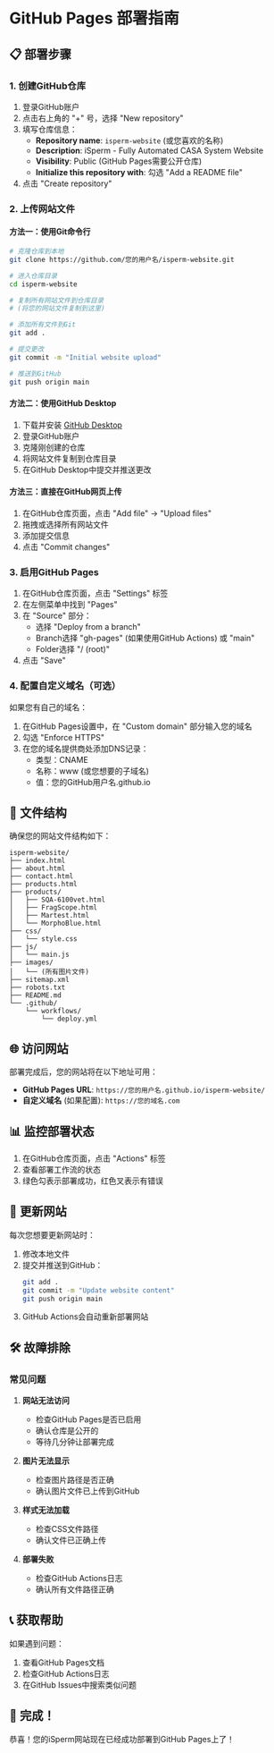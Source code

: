# GitHub Pages 部署指南

## 📋 部署步骤

### 1. 创建GitHub仓库

1. 登录GitHub账户
2. 点击右上角的 "+" 号，选择 "New repository"
3. 填写仓库信息：
   - **Repository name**: `isperm-website` (或您喜欢的名称)
   - **Description**: iSperm - Fully Automated CASA System Website
   - **Visibility**: Public (GitHub Pages需要公开仓库)
   - **Initialize this repository with**: 勾选 "Add a README file"
4. 点击 "Create repository"

### 2. 上传网站文件

#### 方法一：使用Git命令行

```bash
# 克隆仓库到本地
git clone https://github.com/您的用户名/isperm-website.git

# 进入仓库目录
cd isperm-website

# 复制所有网站文件到仓库目录
# (将您的网站文件复制到这里)

# 添加所有文件到Git
git add .

# 提交更改
git commit -m "Initial website upload"

# 推送到GitHub
git push origin main
```

#### 方法二：使用GitHub Desktop

1. 下载并安装 [GitHub Desktop](https://desktop.github.com/)
2. 登录GitHub账户
3. 克隆刚创建的仓库
4. 将网站文件复制到仓库目录
5. 在GitHub Desktop中提交并推送更改

#### 方法三：直接在GitHub网页上传

1. 在GitHub仓库页面，点击 "Add file" → "Upload files"
2. 拖拽或选择所有网站文件
3. 添加提交信息
4. 点击 "Commit changes"

### 3. 启用GitHub Pages

1. 在GitHub仓库页面，点击 "Settings" 标签
2. 在左侧菜单中找到 "Pages"
3. 在 "Source" 部分：
   - 选择 "Deploy from a branch"
   - Branch选择 "gh-pages" (如果使用GitHub Actions) 或 "main"
   - Folder选择 "/ (root)"
4. 点击 "Save"

### 4. 配置自定义域名（可选）

如果您有自己的域名：

1. 在GitHub Pages设置中，在 "Custom domain" 部分输入您的域名
2. 勾选 "Enforce HTTPS"
3. 在您的域名提供商处添加DNS记录：
   - 类型：CNAME
   - 名称：www (或您想要的子域名)
   - 值：您的GitHub用户名.github.io

## 🔧 文件结构

确保您的网站文件结构如下：

```
isperm-website/
├── index.html
├── about.html
├── contact.html
├── products.html
├── products/
│   ├── SQA-6100vet.html
│   ├── FragScope.html
│   ├── Martest.html
│   └── MorphoBlue.html
├── css/
│   └── style.css
├── js/
│   └── main.js
├── images/
│   └── (所有图片文件)
├── sitemap.xml
├── robots.txt
├── README.md
└── .github/
    └── workflows/
        └── deploy.yml
```

## 🌐 访问网站

部署完成后，您的网站将在以下地址可用：

- **GitHub Pages URL**: `https://您的用户名.github.io/isperm-website/`
- **自定义域名** (如果配置): `https://您的域名.com`

## 📊 监控部署状态

1. 在GitHub仓库页面，点击 "Actions" 标签
2. 查看部署工作流的状态
3. 绿色勾表示部署成功，红色叉表示有错误

## 🔄 更新网站

每次您想要更新网站时：

1. 修改本地文件
2. 提交并推送到GitHub：
   ```bash
   git add .
   git commit -m "Update website content"
   git push origin main
   ```
3. GitHub Actions会自动重新部署网站

## 🛠️ 故障排除

### 常见问题

1. **网站无法访问**
   - 检查GitHub Pages是否已启用
   - 确认仓库是公开的
   - 等待几分钟让部署完成

2. **图片无法显示**
   - 检查图片路径是否正确
   - 确认图片文件已上传到GitHub

3. **样式无法加载**
   - 检查CSS文件路径
   - 确认文件已正确上传

4. **部署失败**
   - 检查GitHub Actions日志
   - 确认所有文件路径正确

## 📞 获取帮助

如果遇到问题：
1. 查看GitHub Pages文档
2. 检查GitHub Actions日志
3. 在GitHub Issues中搜索类似问题

## 🎉 完成！

恭喜！您的iSperm网站现在已经成功部署到GitHub Pages上了！ 